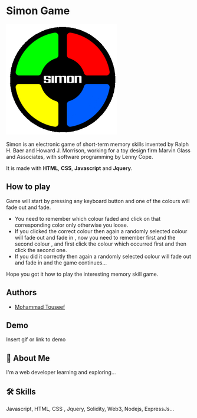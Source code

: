 # Simon Game
<!-- ![Logo](https://nima-jamalian.github.io/CV/images/simonGameLogo.gif) -->
![Logo](images/simonGameLogo%20(1).gif)

Simon is an electronic game of short-term memory skills invented by Ralph H. Baer and Howard J. Morrison, working for a toy design firm Marvin Glass and Associates, with software programming by Lenny Cope.

It is made with __HTML__, __CSS__, __Javascript__ and __Jquery__.

## How to play
Game will start by pressing any keyboard button and one of the colours will fade out and fade.
- You need to remember which colour faded and click on that corresponding color only otherwise you loose.
- If you clicked the correct colour then again a randomly selected colour will fade out and fade in , now you need to remember first and the second colour , and first click the colour which occurred first and then click the second one.
- If you did it correctly then again a randomly selected colour will fade out and fade in and the game continues...

Hope you got it how to play the interesting memory skill game.

## Authors
- [Mohammad Touseef](https://github.com/Touseef-md)

## Demo

Insert gif or link to demo

## 🚀 About Me
I'm a web developer learning and exploring...

## 🛠 Skills
Javascript, HTML, CSS , Jquery, Solidity, Web3, Nodejs, ExpressJs...

